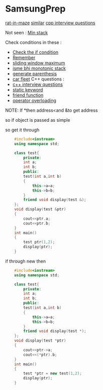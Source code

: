 # SamsungPrep

[rat-in-maze](https://leetcode.com/discuss/interview-question/2073103/rat-in-a-maze-problem)
[similar](https://leetcode.com/problems/unique-paths/description/)
[cpp interview questions](https://www.geeksforgeeks.org/cpp-interview-questions/)


Not seen :
[Min stack](https://leetcode.com/problems/min-stack/description/)


Check conditions in these :
- [Check the if condition](https://leetcode.com/problems/longest-substring-without-repeating-characters/)
- [Remember](https://leetcode.com/problems/longest-repeating-character-replacement/)
- [sliding window maximum](https://leetcode.com/problems/sliding-window-maximum/description/)
- [isme bhi monotonic stack ](https://leetcode.com/problems/daily-temperatures/description/)
- [generate parenthesis](https://leetcode.com/problems/generate-parentheses/description/)
- [car fleet](https://leetcode.com/problems/car-fleet/description/)
C++ questions :
- [c++ interview questions](https://kainjan1.wordpress.com/wp-content/uploads/2020/10/oop-mcq-question-bank.-1.pdf)
- [static keyword](https://github.com/NIXBLACK11/Cpp_basic/blob/main/Unit-01/counttimes.cpp)
- [friend function](https://github.com/NIXBLACK11/Cpp_basic/blob/main/Unit-01/val.cpp)
- [operator overloading](https://github.com/NIXBLACK11/Cpp_basic/blob/main/Unit-02/ff.cpp)

NOTE:
If *then address<and &to get address

so if object is passed as simple

so get it through 
```c++
	#include<iostream>
	using namespace std;

	class test{
	    private:
		int a;
		int b;
	    public:
		test(int a,int b)
		{
		    this->a=a;
		    this->b=b;
		}
		friend void display(test &);
	};
	void display(test &ptr)
	{
	    cout<<ptr.a;
	    cout<<ptr.b;
	}
	int main()
	{
	    test ptr(1,2);
	    display(ptr);
	}
```

if through new then

```c++
	#include<iostream>
	using namespace std;

	class test{
	    private:
		int a;
		int b;
	    public:
		test(int a,int b)
		{
		    this->a=a;
		    this->b=b;
		}
		friend void display(test *);
	};
	void display(test *ptr)
	{
	    cout<<ptr->a;
	    cout<<(*ptr).b;
	}
	int main()
	{
	    test *ptr = new test(1,2);
	    display(ptr);
	}
```
